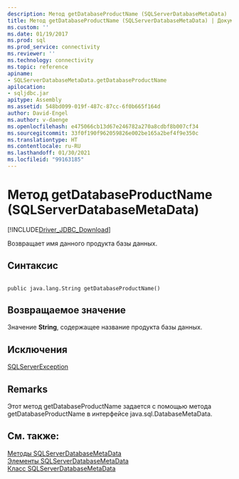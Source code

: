 ```yaml
---
description: Метод getDatabaseProductName (SQLServerDatabaseMetaData)
title: Метод getDatabaseProductName (SQLServerDatabaseMetaData) | Документация Майкрософт
ms.custom: ''
ms.date: 01/19/2017
ms.prod: sql
ms.prod_service: connectivity
ms.reviewer: ''
ms.technology: connectivity
ms.topic: reference
apiname:
- SQLServerDatabaseMetaData.getDatabaseProductName
apilocation:
- sqljdbc.jar
apitype: Assembly
ms.assetid: 548bd099-019f-487c-87cc-6f0b665f164d
author: David-Engel
ms.author: v-daenge
ms.openlocfilehash: e475066cb13d67e246782a270a8cdbf8b007cf34
ms.sourcegitcommit: 33f0f190f962059826e002be165a2bef4f9e350c
ms.translationtype: HT
ms.contentlocale: ru-RU
ms.lasthandoff: 01/30/2021
ms.locfileid: "99163185"
---
```

# <a name="getdatabaseproductname-method-sqlserverdatabasemetadata"></a>Метод getDatabaseProductName (SQLServerDatabaseMetaData)
[!INCLUDE[Driver_JDBC_Download](../../../includes/driver_jdbc_download.md)]

  Возвращает имя данного продукта базы данных.  
  
## <a name="syntax"></a>Синтаксис  
  
```  
  
public java.lang.String getDatabaseProductName()  
```  
  
## <a name="return-value"></a>Возвращаемое значение  
 Значение **String**, содержащее название продукта базы данных.  
  
## <a name="exceptions"></a>Исключения  
 [SQLServerException](../../../connect/jdbc/reference/sqlserverexception-class.md)  
  
## <a name="remarks"></a>Remarks  
 Этот метод getDatabaseProductName задается с помощью метода getDatabaseProductName в интерфейсе java.sql.DatabaseMetaData.  
  
## <a name="see-also"></a>См. также:  
 [Методы SQLServerDatabaseMetaData](../../../connect/jdbc/reference/sqlserverdatabasemetadata-methods.md)   
 [Элементы SQLServerDatabaseMetaData](../../../connect/jdbc/reference/sqlserverdatabasemetadata-members.md)   
 [Класс SQLServerDatabaseMetaData](../../../connect/jdbc/reference/sqlserverdatabasemetadata-class.md)  
  
  
